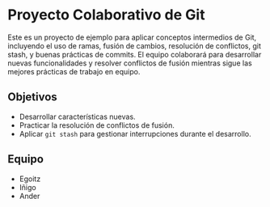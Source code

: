 # Proyecto Colaborativo de Git

Este es un proyecto de ejemplo para aplicar conceptos intermedios de Git, incluyendo el uso de ramas, fusión de cambios, resolución de conflictos, git stash, y buenas prácticas de commits. El equipo colaborará para desarrollar nuevas funcionalidades y resolver conflictos de fusión mientras sigue las mejores prácticas de trabajo en equipo.

## Objetivos
- Desarrollar características nuevas.
- Practicar la resolución de conflictos de fusión.
- Aplicar `git stash` para gestionar interrupciones durante el desarrollo.

## Equipo
- Egoitz
- Iñigo
- Ander
